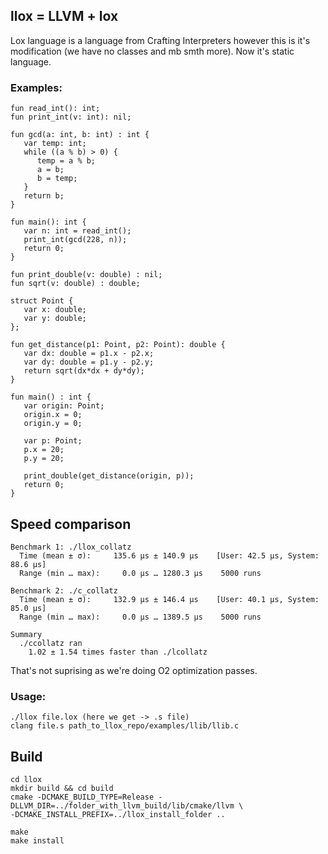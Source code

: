 ## llox = LLVM + lox
Lox language is a language from Crafting Interpreters however this is it's modification (we have no classes and mb smth more). Now it's static language.

### Examples:
```
fun read_int(): int;
fun print_int(v: int): nil;

fun gcd(a: int, b: int) : int {
   var temp: int;
   while ((a % b) > 0) {
      temp = a % b;
      a = b;
      b = temp;
   }
   return b;
}

fun main(): int {
   var n: int = read_int();
   print_int(gcd(228, n));
   return 0;
}
```

```
fun print_double(v: double) : nil;
fun sqrt(v: double) : double;

struct Point {
   var x: double;
   var y: double;
};

fun get_distance(p1: Point, p2: Point): double {
   var dx: double = p1.x - p2.x;
   var dy: double = p1.y - p2.y;
   return sqrt(dx*dx + dy*dy);
}

fun main() : int {
   var origin: Point;
   origin.x = 0;
   origin.y = 0;

   var p: Point;
   p.x = 20;
   p.y = 20;

   print_double(get_distance(origin, p));
   return 0;
}
```



## Speed comparison
```
Benchmark 1: ./llox_collatz 
  Time (mean ± σ):     135.6 µs ± 140.9 µs    [User: 42.5 µs, System: 88.6 µs]
  Range (min … max):     0.0 µs … 1280.3 µs    5000 runs
 
Benchmark 2: ./c_collatz
  Time (mean ± σ):     132.9 µs ± 146.4 µs    [User: 40.1 µs, System: 85.0 µs]
  Range (min … max):     0.0 µs … 1389.5 µs    5000 runs

Summary
  ./ccollatz ran
    1.02 ± 1.54 times faster than ./lcollatz
```
That's not suprising as we're doing O2 optimization passes.

### Usage:

```
./llox file.lox (here we get -> .s file)
clang file.s path_to_llox_repo/examples/llib/llib.c 
```

## Build
```
cd llox
mkdir build && cd build
cmake -DCMAKE_BUILD_TYPE=Release -DLLVM_DIR=../folder_with_llvm_build/lib/cmake/llvm \ 
-DCMAKE_INSTALL_PREFIX=../llox_install_folder ..

make
make install
```

